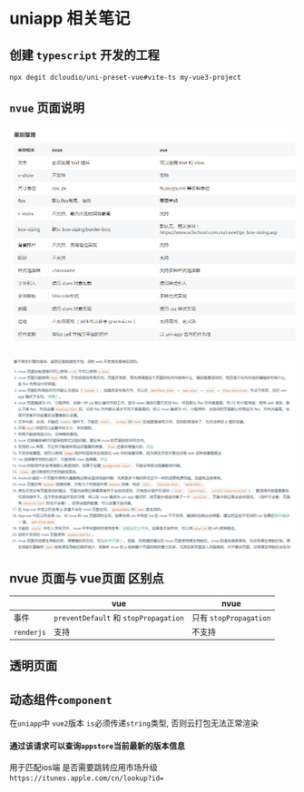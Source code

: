 # uniapp 相关笔记

## 创建 `typescript` 开发的工程

```bash
npx degit dcloudio/uni-preset-vue#vite-ts my-vue3-project
```

## `nvue` 页面说明
<!-- ![图片](/nvue.png) -->
### <img src="./public/nvue.png" data-fancybox="gallery"/>

<!-- ![图片](/nvue2.png) -->
### <img src="./public/nvue2.png" data-fancybox="gallery"/>

## nvue 页面与 vue页面 区别点

||vue|nvue|
|---|---|---|
|事件|`preventDefault` 和 `stopPropagation`|只有 `stopPropagation`|
|`renderjs`|支持|不支持|


## 透明页面

## 动态组件`component`

在`uniapp`中 `vue2`版本 `is`必须传递`string`类型, 否则云打包无法正常渲染


#### 通过该请求可以查询`appstore`当前最新的版本信息
用于匹配ios端 是否需要跳转应用市场升级
`https://itunes.apple.com/cn/lookup?id=`